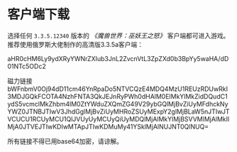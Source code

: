 # 客户端下载

选择任何 `3.3.5.12340` 版本的 *《魔兽世界：巫妖王之怒》* 客户端都可进入游戏。
推荐使用俄罗斯大佬制作的高清版3.3.5a客户端：

aHR0cHM6Ly9ydXRyYWNrZXIub3JnL2ZvcnVtL3ZpZXd0b3BpYy5waHA/dD01NTc5ODc2

磁力链接
bWFnbmV0Oj94dD11cm46YnRpaDo5NTVCQzE4MDQ4MzU1REUzRDUwRkI3MDJGQkFCOTA4NzhFNTA3QkJEJnRyPWh0dHAlM0ElMkYlMkZidDQudC1ydS5vcmclMkZhbm4lM0ZtYWduZXQmZG49V29ybGQlMjBvZiUyMFdhckNyYWZ0JTNBJTIwV3JhdGglMjBvZiUyMHRoZSUyMExpY2glMjBLaW5nJTIwJTVCUCU1RCUyMCU1QlJVUyUyMCUyQiUyMDQlMjAlMkYlMjBSVVMlMjAlMkIlMjA0JTVEJTIwKDIwMTApJTIwKDMuMy41YSklMjAlNUJNT0QlNUQ=

所有链接不得已用base64加密，请谅解。